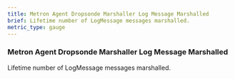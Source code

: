 ```yaml
---
title: Metron Agent Dropsonde Marshaller Log Message Marshalled
brief: Lifetime number of LogMessage messages marshalled.
metric_type: gauge
---
```


### Metron Agent Dropsonde Marshaller Log Message Marshalled

Lifetime number of LogMessage messages marshalled.